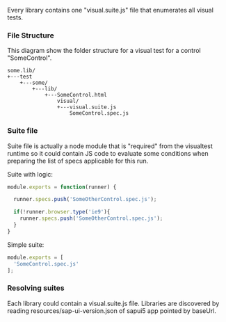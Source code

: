 Every library contains one "visual.suite.js" file that enumerates all visual tests.

### File Structure

This diagram show the folder structure for a visual test for a control "SomeControl".

``` wiki
some.lib/
+---test
    +---some/
        +---lib/
            +---SomeControl.html
                visual/
                +---visual.suite.js
                    SomeControl.spec.js
```

### Suite file

Suite file is actually a node module that is "required" from the visualtest runtime so it could contain JS code to evaluate some conditions when preparing the list of specs applicable for this run.

Suite with logic:
``` js
module.exports = function(runner) {

  runner.specs.push('SomeOtherControl.spec.js');

  if(!runner.browser.type('ie9'){
    runner.specs.push('SomeOtherControl.spec.js');
  }
}
```

Simple suite:
``` js
module.exports = [
  'SomeControl.spec.js'
];
```

### Resolving suites

Each library could contain a visual.suite.js file. Libraries are discovered by reading resources/sap-ui-version.json of sapui5 app pointed by baseUrl.
